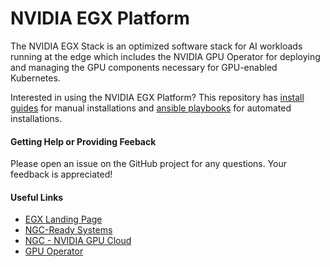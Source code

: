 # NVIDIA EGX Platform

The NVIDIA EGX Stack is an optimized software stack for AI workloads running at the edge which includes the NVIDIA GPU Operator for deploying and managing the GPU components necessary for GPU-enabled Kubernetes.

Interested in using the NVIDIA EGX Platform? This repository has [install guides](https://github.com/erikbohnhorst/EGX-DIY-Node-Stack/tree/master/Install%20Guides) for manual installations and [ansible playbooks](https://github.com/erikbohnhorst/EGX-DIY-Node-Stack/tree/master/Playbooks) for automated installations.

#### Getting Help or Providing Feeback

Please open an issue on the GitHub project for any questions. Your feedback is appreciated!

#### Useful Links
- [EGX Landing Page](https://www.nvidia.com/en-us/data-center/products/egx-edge-computing/)
- [NGC-Ready Systems](https://docs.nvidia.com/ngc/ngc-ready-systems/index.html)
- [NGC - NVIDIA GPU Cloud](https://ngc.nvidia.com/catalog/all)
- [GPU Operator](https://github.com/NVIDIA/gpu-operator)
